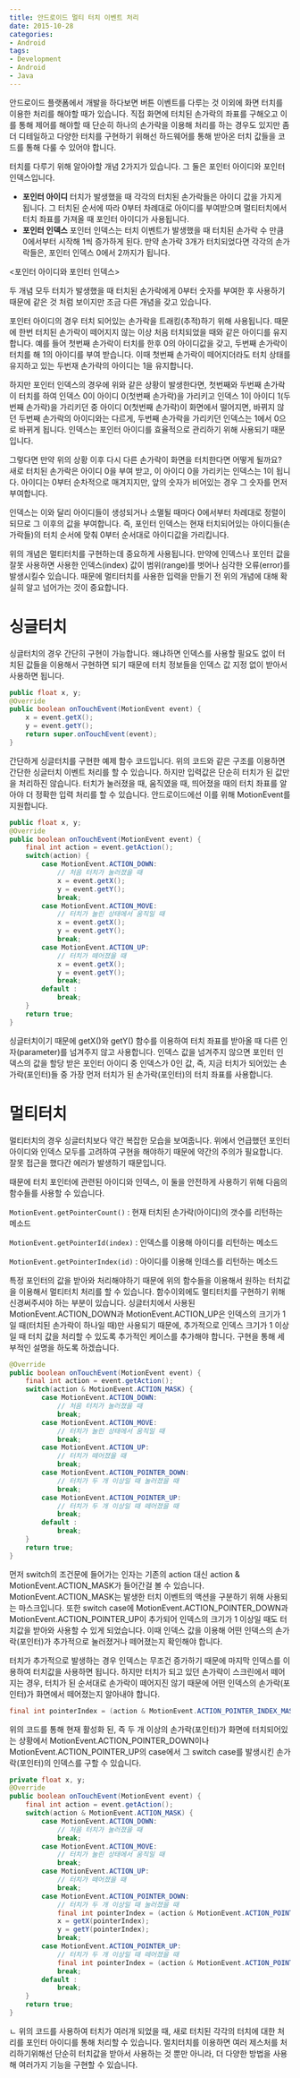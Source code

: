 ```yaml
---
title: 안드로이드 멀티 터치 이벤트 처리
date: 2015-10-28
categories:
- Android
tags:
- Development
- Android
- Java
---
```


안드로이드 플랫폼에서 개발을 하다보면 버튼 이벤트를 다루는 것 이외에 화면 터치를 이용한 처리를 해야할 때가 있습니다. 직접 화면에 터치된 손가락의 좌표를 구해오고 이를 통해 제어를 해야할 때 단순히 하나의 손가락을 이용해 처리를 하는 경우도 있지만 좀 더 디테일하고 다양한 터치를 구현하기 위해선 하드웨어를 통해 받아온 터치 값들을 코드를 통해 다룰 수 있어야 합니다.

터치를 다루기 위해 알아야할 개념 2가지가 있습니다. 그 둘은 포인터 아이디와 포인터 인덱스입니다.

- **포인터 아이디** 터치가 발생했을 때 각각의 터치된 손가락들은 아이디 값을 가지게 됩니다. 그 터치된 순서에 따라 0부터 차례대로 아이디를 부여받으며 멀티터치에서 터치 좌표를 가져올 때 포인터 아이디가 사용됩니다. 
-   **포인터 인덱스** 포인터 인덱스는 터치 이벤트가 발생했을 때 터치된 손가락 수 만큼 0에서부터 시작해 1씩 증가하게 된다. 만약 손가락 3개가 터치되었다면 각각의 손가락들은, 포인터 인덱스 0에서 2까지가 됩니다. 

<포인터 아이디와 포인터 인덱스>

두 개념 모두 터치가 발생했을 때 터치된 손가락에게 0부터 숫자를 부여한 후 사용하기 때문에 같은 것 처럼 보이지만 조금 다른 개념을 갖고 있습니다.

 포인터 아이디의 경우 터치 되어있는 손가락을 트래킹(추적)하기 위해 사용됩니다. 때문에 한번 터치된 손가락이 떼어지지 않는 이상 처음 터치되었을 때와 같은 아이디를 유지합니다. 예를 들어 첫번째 손가락이 터치를 한후 0의 아이디값을 갖고, 두번째 손가락이 터치를 해 1의 아이디를 부여 받습니다. 이때 첫번째 손가락이 떼어지더라도 터치 상태를 유지하고 있는 두번재 손가락의 아이디는 1을 유지합니다.

 하지만 포인터 인덱스의 경우에 위와 같은 상황이 발생한다면, 첫번째와 두번째 손가락이 터치를 하여 인덱스 0이 아이디 0(첫번째 손가락)을 가리키고 인덱스 1이 아이디 1(두번째 손가락)을 가리키던 중 아이디 0(첫번째 손가락)이 화면에서 떨어지면, 바뀌지 않던 두번째 손가락의 아이디와는 다르게, 두번째 손가락을 가리키던 인덱스는 1에서 0으로 바뀌게 됩니다. 인덱스는 포인터 아이디를 효율적으로 관리하기 위해 사용되기 때문입니다.

 그렇다면 만약 위의 상황 이후 다시 다른 손가락이 화면을 터치한다면 어떻게 될까요? 새로 터치된 손가락은 아이디 0을 부여 받고, 이 아이디 0을 가리키는 인덱스는 1이 됩니다. 아이디는 0부터 순차적으로 매겨지지만, 앞의 숫자가 비어있는 경우 그 숫자를 먼저 부여합니다.

 인덱스는 이와 달리 아이디들이 생성되거나 소멸될 때마다 0에서부터 차례대로 정렬이 되므로 그 이후의 값을 부여합니다. 즉, 포인터 인덱스는 현재 터치되어있는 아이디들(손가락들)의 터치 순서에 맞춰 0부터 순서대로 아이디값을 가리킵니다.

 위의 개념은 멀티터치를 구현하는데 중요하게 사용됩니다. 만약에 인덱스나 포인터 값을 잘못 사용하면 사용한 인덱스(index) 값이 범위(range)를 벗어나 심각한 오류(error)를 발생시킬수 있습니다. 때문에 멀티터치를 사용한 입력을 만들기 전 위의 개념에 대해 확실히 알고 넘어가는 것이 중요합니다.

# 싱글터치

 싱글터치의 경우 간단히 구현이 가능합니다. 왜냐하면 인덱스를 사용할 필요도 없이 터치된 값들을 이용해서 구현하면 되기 때문에 터치 정보들을 인덱스 값 지정 없이 받아서 사용하면 됩니다.

```java
public float x, y;
@Override
public boolean onTouchEvent(MotionEvent event) {
    x = event.getX();
    y = event.getY();
    return super.onTouchEvent(event);
}
```

 간단하게 싱글터치를 구현한 예제 함수 코드입니다. 위의 코드와 같은 구조를 이용하면 간단한 싱글터치 이벤트 처리를 할 수 있습니다. 하지만 입력값은 단순히 터치가 된 값만을 처리하진 않습니다. 터치가 눌러졌을 때, 움직였을 때, 띄어졌을 때의 터치 좌표를 알아야 더 정확한 입력 처리를 할 수 있습니다. 안드로이드에선 이를 위해 MotionEvent를 지원합니다.

```java
public float x, y;
@Override
public boolean onTouchEvent(MotionEvent event) {
    final int action = event.getAction();
    switch(action) {
        case MotionEvent.ACTION_DOWN:
            // 처음 터치가 눌러졌을 때
            x = event.getX();
            y = event.getY();
            break;
        case MotionEvent.ACTION_MOVE:
            // 터치가 눌린 상태에서 움직일 때 
            x = event.getX();
            y = event.getY();
            break;
        case MotionEvent.ACTION_UP:
            // 터치가 떼어졌을 때
            x = event.getX();
            y = event.getY();
            break;
        default :
            break;
    }
    return true;
}
```

 싱글터치이기 때문에 getX()와 getY() 함수를 이용하여 터치 좌표를 받아올 때 다른 인자(parameter)를 넘겨주지 않고 사용합니다. 인덱스 값을 넘겨주지 않으면 포인터 인덱스의 값을 할당 받은 포인터 아이디 중 인덱스가 0인 값, 즉, 지금 터치가 되어있는 손가락(포인터)들 중 가장 먼저 터치가 된 손가락(포인터)의 터치 좌표를 사용합니다.

# 멀티터치

 멀티터치의 경우 싱글터치보다 약간 복잡한 모습을 보여줍니다. 위에서 언급했던 포인터 아이디와 인덱스 모두를 고려하여 구현을 해야하기 때문에 약간의 주의가 필요합니다. 잘못 접근을 했다간 에러가 발생하기 때문입니다.

 때문에 터치 포인터에 관련된 아이디와 인덱스, 이 둘을 안전하게 사용하기 위해 다음의 함수들를 사용할 수 있습니다.

`MotionEvent.getPointerCount()` : 현재 터치된 손가락(아이디)의 갯수를 리턴하는 메소드

`MotionEvent.getPointerId(index)` : 인덱스를 이용해 아이디를 리턴하는 메소드

`MotionEvent.getPointerIndex(id)` : 아이디를 이용해 인데스를 리턴하는 메소드

 특정 포인터의 값을 받아와 처리해야하기 때문에 위의 함수들을 이용해서 원하는 터치값을 이용해서 멀티터치 처리를 할 수 있습니다. 함수이외에도 멀티터치를 구현하기 위해 신경써주셔야 하는 부분이 있습니다. 싱글터치에서 사용된 MotionEvent.ACTION_DOWN과 MotionEvent.ACTION_UP은 인덱스의 크기가 1일 때(터치된 손가락이 하나일 때)만 사용되기 때문에, 추가적으로 인덱스 크기가 1 이상일 때 터치 값을 처리할 수 있도록 추가적인 케이스를 추가해야 합니다. 구현을 통해 세부적인 설명을 하도록 하겠습니다.

```java
@Override
public boolean onTouchEvent(MotionEvent event) {
    final int action = event.getAction();
    switch(action & MotionEvent.ACTION_MASK) {
        case MotionEvent.ACTION_DOWN:
            // 처음 터치가 눌러졌을 때
            break;
        case MotionEvent.ACTION_MOVE:
            // 터치가 눌린 상태에서 움직일 때
            break;
        case MotionEvent.ACTION_UP:
            // 터치가 떼어졌을 때
            break;
        case MotionEvent.ACTION_POINTER_DOWN:
            // 터치가 두 개 이상일 때 눌러졌을 때
            break;
        case MotionEvent.ACTION_POINTER_UP:
            // 터치가 두 개 이상일 때 떼어졌을 때
            break;
        default :
            break;
    }
    return true;
}
```

 먼저 switch의 조건문에 들어가는 인자는 기존의 action 대신 action & MotionEvent.ACTION_MASK가 들어간걸 볼 수 있습니다. MotionEvent.ACTION_MASK는 발생한 터치 이벤트의 액션을 구분하기 위해 사용되는 마스크입니다. 또한 switch case에 MotionEvent.ACTION_POINTER_DOWN과 MotionEvent.ACTION_POINTER_UP이 추가되어 인덱스의 크기가 1 이상일 때도 터치값을 받아와 사용할 수 있게 되었습니다. 이때 인덱스 값을 이용해 어떤 인덱스의 손가락(포인터)가 추가적으로 눌러졌거나 떼어졌는지 확인해야 합니다.

 터치가 추가적으로 발생하는 경우 인덱스는 무조건 증가하기 때문에 마지막 인덱스를 이용하여 터치값을 사용하면 됩니다. 하지만 터치가 되고 있던 손가락이 스크린에서 떼어지는 경우, 터치가 된 순서대로 손가락이 떼어지진 않기 때문에 어떤 인덱스의 손가락(포인터)가 화면에서 떼어졌는지 알아내야 합니다.

```java
final int pointerIndex = (action & MotionEvent.ACTION_POINTER_INDEX_MASK) >> MotionEvent.ACTION_POINTER_INDEX_SHIFT;
```

 위의 코드를 통해 현재 활성화 된, 즉 두 개 이상의 손가락(포인터)가 화면에 터치되어있는 상황에서 MotionEvent.ACTION_POINTER_DOWN이나 MotionEvent.ACTION_POINTER_UP의 case에서 그 switch case를 발생시킨 손가락(포인터)의 인덱스를 구할 수 있습니다.

```java
private float x, y;
@Override
public boolean onTouchEvent(MotionEvent event) {
    final int action = event.getAction();
    switch(action & MotionEvent.ACTION_MASK) {
        case MotionEvent.ACTION_DOWN:
            // 처음 터치가 눌러졌을 때
            break;
        case MotionEvent.ACTION_MOVE:
            // 터치가 눌린 상태에서 움직일 때
            break;
        case MotionEvent.ACTION_UP:
            // 터치가 떼어졌을 때
            break;
        case MotionEvent.ACTION_POINTER_DOWN:
            // 터치가 두 개 이상일 때 눌러졌을 때
            final int pointerIndex = (action & MotionEvent.ACTION_POINTER_INDEX_MASK) >> MotionEvent.ACTION_POINTER_INDEX_SHIFT;
            x = getX(pointerIndex);
            y = getY(pointerIndex);
            break;
        case MotionEvent.ACTION_POINTER_UP:
            // 터치가 두 개 이상일 때 떼어졌을 때
            final int pointerIndex = (action & MotionEvent.ACTION_POINTER_INDEX_MASK) >> MotionEvent.ACTION_POINTER_INDEX_SHIFT;
            break;
        default :
            break;
    }
    return true;
}
```

ㄴ 위의 코드를 사용하여 터치가 여러개 되었을 때, 새로 터치된 각각의 터치에 대한 처리를 포인터 아이디를 통해 처리할 수 있습니다. 멀치터치를 이용하면 여러 제스처를 처리하기위해선 단순히 터치값을 받아서 사용하는 것 뿐만 아니라, 더 다양한 방법을 사용해 여러가지 기능을 구현할 수 있습니다. 